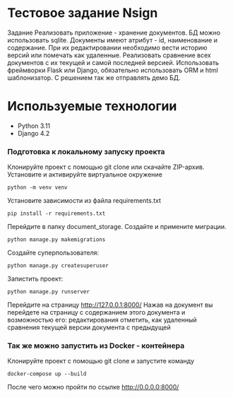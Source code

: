 # Тестовое задание Nsign
Задание
Реализовать приложение - хранение документов. БД можно использовать sqlite. Документы имеют атрибут - id, наименование и
содержание. При их редактировании необходимо вести историю версий или помечать как удаленные. Реализовать сравнение всех
документов с их текущей и самой последней версией. Использовать фреймворки Flask или Django, обязательно использовать
ORM и html шаблонизатор. С решением так же отправлять демо БД.

# Используемые технологии
- Python 3.11
- Django 4.2

### Подготовка к локальному запуску проекта
Клонируйте проект с помощью git clone или скачайте ZIP-архив.
Установите и активируйте виртуальное окружение

```python -m venv venv```

Установите зависимости из файла requirements.txt

```pip install -r requirements.txt```

Перейдите в папку document_storage. Создайте и примените миграции.

```python manage.py makemigrations```

Создайте суперпользователя:

```python manage.py createsuperuser```

Запистить проект:

```python manage.py runserver```

Перейдите на страницу http://127.0.0.1:8000/
Нажав на документ вы перейдете на страницу с содержанием этого документа и возможностью его: редактирования отметить,
как удаленный сравнения текущей версии документа с предыдущей

### Так же можно запустить из Docker - контейнера
Клонируйте проект с помощью git clone и запустите команду
```
docker-compose up --build
```
После чего можно пройти по ссылке http://0.0.0.0:8000/
